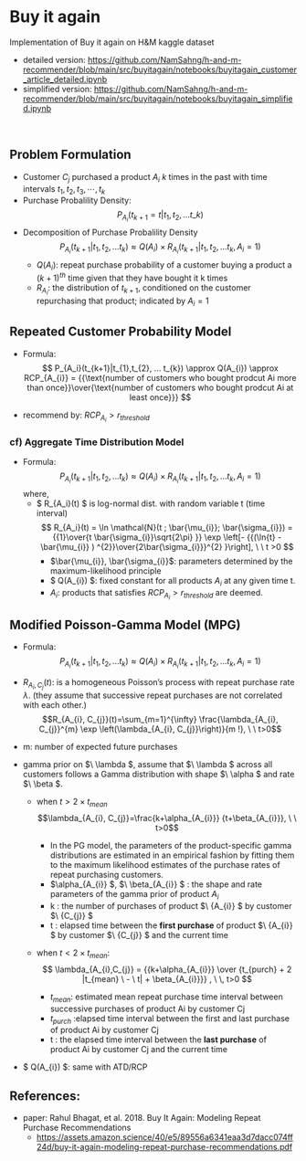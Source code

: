 # Buy it again


Implementation of Buy it again on H&M kaggle dataset

- detailed version: https://github.com/NamSahng/h-and-m-recommender/blob/main/src/buyitagain/notebooks/buyitagain_customer_article_detailed.ipynb
- simplified version: https://github.com/NamSahng/h-and-m-recommender/blob/main/src/buyitagain/notebooks/buyitagain_simplified.ipynb

<br>

## Problem Formulation
- Customer $C_j$ purchased a product $A_i$ $k$ times in the past with time intervals $t_1, t_2, t_3, \cdots, t_k$
- Purchase Probalility Density:
  $$ P_{A_i}(t_{k+1}=t|t_{1},t_{2}, ... t\_{k}) $$
- Decomposition of Purchase Probalility Density
  $$ P_{A_i}(t_{k+1}|t_{1},t_{2}, ... t_{k}) \approx Q(A_{i}) \times R_{A_i}(t_{k+1}|t_{1},t_{2}, ... t_{k}, A_{i} = 1) $$
  - $Q(A_{i})$: repeat purchase probability of a customer buying a product a $(k+1)^{th}$ time given that they have bought it k times
  - $R_{A_i}$: the distribution of $t_{k+1}$, conditioned on the customer repurchasing that product; indicated by $A_{i} = 1$


## Repeated Customer Probability Model
- Formula:\
$$ P_{A_i}(t_{k+1}|t_{1},t_{2}, ... t_{k}) \approx Q(A_{i}) \approx RCP_{A_{i}} = {{\text{number of customers who bought prodcut Ai more than once}}\over{\text{number of customers who bought prodcut Ai at least once}}} $$

- recommend by: $RCP_{A_i} > r_{threshold}$

### cf) Aggregate Time Distribution Model
- Formula:
  $$ P_{A_i}(t_{k+1}|t_{1},t_{2}, ... t_{k}) \approx Q(A_{i}) \times R_{A_i}(t_{k+1}|t_{1},t_{2}, ... t_{k}, A_{i} = 1) $$
where,
    - $ R_{A_i}(t) $ is log-normal dist. with random variable t (time interval)
     $$ R_{A_i}(t) = \ln \mathcal{N}(t ; \bar{\mu_{i}}; \bar{\sigma_{i}}) = {{1}\over{t \bar{\sigma_{i}}\sqrt{2\pi} }} \exp \left[- {{(\ln{t} - \bar{\mu_{i}} ) ^{2}}\over{2\bar{\sigma_{i}}}^{2} }\right], \ \ t >0 $$
        - $\bar{\mu_{i}}, \bar{\sigma_{i}}$: parameters determined by the maximum-likelihood principle 
        - $ Q(A_{i}) $: fixed constant for all products $A_i$ at any given time t. 
        - $A_{i}$: products that satisfies $RCP_{A_i} > r_{threshold}$ are deemed.

## Modified Poisson-Gamma Model (MPG)

- Formula:
  $$ P_{A_i}(t_{k+1}|t_{1},t_{2}, ... t_{k}) \approx Q(A_{i}) \times R_{A_i}(t_{k+1}|t_{1},t_{2}, ... t_{k}, A_{i} = 1) $$

- $R_{A_{i}, C_{j}}(t)$: is a homogeneous Poisson’s process with repeat purchase rate $\lambda$. (they assume that successive repeat purchases are not correlated with each other.)
    $$R_{A_{i}, C_{j}}(t)=\sum_{m=1}^{\infty} \frac{\lambda_{A_{i}, C_{j}}^{m} \exp \left(\lambda_{A_{i}, C_{j}}\right)}{m !}, \ \ t>0$$ 

- m: number of expected future purchases
- gamma prior on $\ \lambda $, assume that $\ \lambda $ across all customers follows a Gamma distribution with shape $\ \alpha $ and rate $\ \beta $.
    - when $t > 2 \times t_{mean}$
$$\lambda_{A_{i}, C_{j}}=\frac{k+\alpha_{A_{i}}} {t+\beta_{A_{i}}}, \ \ t>0$$ 
        - In the PG model, the parameters of the product-specific gamma distributions are estimated in an empirical fashion by fitting them to the maximum likelihood estimates of the purchase rates of repeat purchasing customers.
        - $\alpha_{A_{i}} $, $\ \beta_{A_{i}} $ : the shape and rate parameters of the gamma prior of product ${A_{i}}$
        - k : the number of purchases of product $\ {A_{i}} $ by customer $\ {C_{j}} $
        - t : elapsed time between the **first purchase** of product $\ {A_{i}} $ by customer $\ {C_{j}} $ and the current time

    - when $t < 2 \times t_{mean}$: 
      $$ \lambda_{A_{i},C_{j}} = {{k+\alpha_{A_{i}}} \over {t_{purch} + 2  |t_{mean} \  - \ t| + \beta_{A_{i}}}} , \ \, t>0 $$
        - $t_{mean}$: estimated mean repeat purchase time interval between successive purchases of product Ai by customer Cj 
        - $t_{purch}$ :elapsed time interval between the first and last purchase of product Ai by customer Cj 
        - t : the elapsed time interval between the **last purchase** of product Ai by customer Cj and the current time
- $ Q(A\_{i}) $: same with ATD/RCP


## References:
- paper: Rahul Bhagat, et al. 2018. Buy It Again: Modeling Repeat Purchase Recommendations
  - https://assets.amazon.science/40/e5/89556a6341eaa3d7dacc074ff24d/buy-it-again-modeling-repeat-purchase-recommendations.pdf
